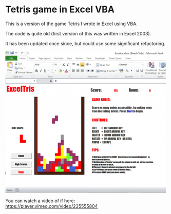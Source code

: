 # Tetris game in Excel VBA

This is a version of the game Tetris I wrote in Excel using VBA.

The code is quite old (first version of this was written in Excel 2003).

It has been updated once since, but could use some significant refactoring. 


<img src=screenshots/excelgame.gif width=500>

You can watch a video of if here: https://player.vimeo.com/video/235555804
